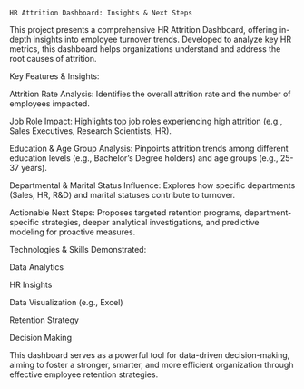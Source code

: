                                                                                         HR Attrition Dashboard: Insights & Next Steps

This project presents a comprehensive HR Attrition Dashboard, offering in-depth insights into employee turnover trends. Developed to analyze key HR metrics, this dashboard helps organizations understand and address the root causes of attrition.

Key Features & Insights:

Attrition Rate Analysis: Identifies the overall attrition rate and the number of employees impacted.

Job Role Impact: Highlights top job roles experiencing high attrition (e.g., Sales Executives, Research Scientists, HR).

Education & Age Group Analysis: Pinpoints attrition trends among different education levels (e.g., Bachelor’s Degree holders) and age groups (e.g., 25-37 years).

Departmental & Marital Status Influence: Explores how specific departments (Sales, HR, R&D) and marital statuses contribute to turnover.

Actionable Next Steps: Proposes targeted retention programs, department-specific strategies, deeper analytical investigations, and predictive modeling for proactive measures.

Technologies & Skills Demonstrated:

Data Analytics

HR Insights

Data Visualization (e.g., Excel)

Retention Strategy

Decision Making

This dashboard serves as a powerful tool for data-driven decision-making, aiming to foster a stronger, smarter, and more efficient organization through effective employee retention strategies.
